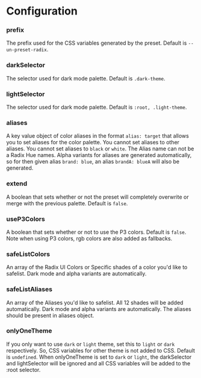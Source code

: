   # Configuration

### prefix

The prefix used for the CSS variables generated by the preset. Default is `--un-preset-radix`.

### darkSelector

The selector used for dark mode palette. Default is `.dark-theme`.

### lightSelector

The selector used for dark mode palette. Default is `:root, .light-theme`.

### aliases

A key value object of color aliases in the format `alias: target` that allows you to set aliases for the color palette.
You cannot set aliases to other aliases.
You cannot set aliases to `black` or `white`.
The Alias name can not be a Radix Hue names.
Alpha variants for aliases are generated automatically, so for then given alias `brand: blue`, an alias `brandA: blueA` will also be generated.

### extend

A boolean that sets whether or not the preset will completely overwrite or merge with the previous palette. Default is `false`.

### useP3Colors 

A boolean that sets whether or not to use the P3 colors. Default is `false`. 
Note when using P3 colors, rgb colors are also added as fallbacks.

### safeListColors

An array of the Radix UI Colors or Specific shades of a color you'd like to safelist. Dark mode and alpha variants are automatically.

### safeListAliases

An array of the Aliases you'd like to safelist. All 12 shades will be added automatically. Dark mode and alpha variants are automatically.
The aliases should be present in aliases object.

### onlyOneTheme

If you only want to use `dark` or `light` theme, set this to `light` or `dark` respectively. So, CSS variables for other theme is not added to CSS. Default is `undefined`.
When onlyOneTheme is set to `dark` or `light`, the darkSelector and lightSelector will be ignored and all CSS variables will be added to the :root selector.